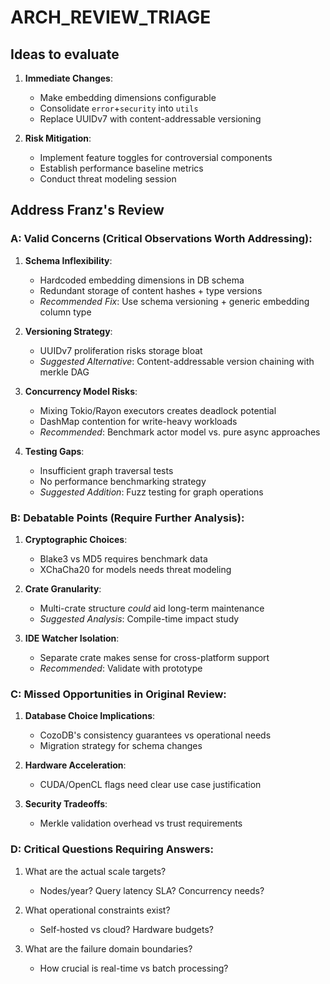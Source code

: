 # ARCH_REVIEW_TRIAGE

## Ideas to evaluate

1. **Immediate Changes**:
   - Make embedding dimensions configurable
   - Consolidate `error`+`security` into `utils`
   - Replace UUIDv7 with content-addressable versioning

2. **Risk Mitigation**:
   - Implement feature toggles for controversial components
   - Establish performance baseline metrics
   - Conduct threat modeling session

## Address Franz's Review

### A: **Valid Concerns** (Critical Observations Worth Addressing):

1. **Schema Inflexibility**:
   - Hardcoded embedding dimensions in DB schema
   - Redundant storage of content hashes + type versions
   - *Recommended Fix*: Use schema versioning + generic embedding column type

2. **Versioning Strategy**:
   - UUIDv7 proliferation risks storage bloat
   - *Suggested Alternative*: Content-addressable version chaining with merkle DAG

3. **Concurrency Model Risks**:
   - Mixing Tokio/Rayon executors creates deadlock potential
   - DashMap contention for write-heavy workloads
   - *Recommended*: Benchmark actor model vs. pure async approaches

4. **Testing Gaps**:
   - Insufficient graph traversal tests
   - No performance benchmarking strategy
   - *Suggested Addition*: Fuzz testing for graph operations

### B: **Debatable Points** (Require Further Analysis):

1. **Cryptographic Choices**:
   - Blake3 vs MD5 requires benchmark data
   - XChaCha20 for models needs threat modeling

2. **Crate Granularity**:
   - Multi-crate structure *could* aid long-term maintenance
   - *Suggested Analysis*: Compile-time impact study

3. **IDE Watcher Isolation**:
   - Separate crate makes sense for cross-platform support
   - *Recommended*: Validate with prototype

### C: **Missed Opportunities** in Original Review:

1. **Database Choice Implications**:
   - CozoDB's consistency guarantees vs operational needs
   - Migration strategy for schema changes

2. **Hardware Acceleration**:
   - CUDA/OpenCL flags need clear use case justification

3. **Security Tradeoffs**:
   - Merkle validation overhead vs trust requirements

### D: **Critical Questions Requiring Answers**:

1. What are the actual scale targets?
   - Nodes/year? Query latency SLA? Concurrency needs?

2. What operational constraints exist?
   - Self-hosted vs cloud? Hardware budgets?

3. What are the failure domain boundaries?
   - How crucial is real-time vs batch processing?

